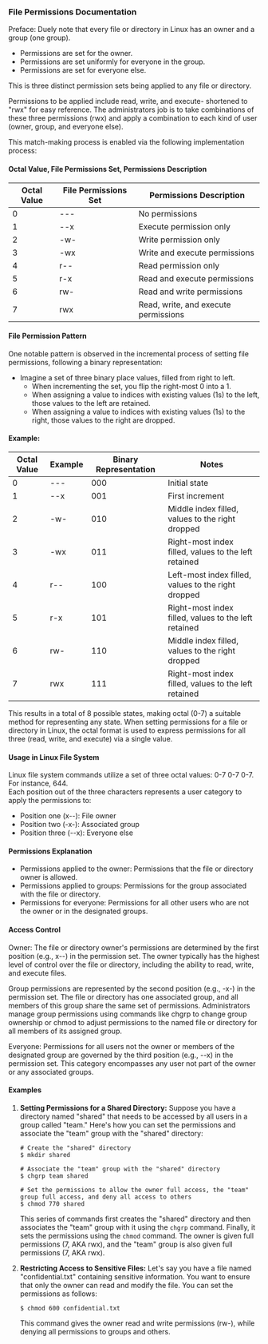 ### File Permissions Documentation

Preface: Duely note that every file or directory in Linux has an owner and a group (one group). 
  * Permissions are set for the owner.
  * Permissions are set uniformly for everyone in the group.
  * Permissions are set for everyone else.

This is three distinct permission sets being applied to any file or directory.

Permissions to be applied include read, write, and execute- shortened to "rwx" for easy reference. The administrators job is to take combinations of these three permissions (rwx) and apply a combination to each kind of user (owner, group, and everyone else). 

This match-making process is enabled via the following implementation process:

#### Octal Value, File Permissions Set, Permissions Description 

| Octal Value | File Permissions Set | Permissions Description |
|-------------|----------------------|-------------------------|
| 0           | ---                  | No permissions          |
| 1           | --x                  | Execute permission only |
| 2           | -w-                  | Write permission only   |
| 3           | -wx                  | Write and execute permissions |
| 4           | r--                  | Read permission only   |
| 5           | r-x                  | Read and execute permissions |
| 6           | rw-                  | Read and write permissions |
| 7           | rwx                  | Read, write, and execute permissions |

#### File Permission Pattern
One notable pattern is observed in the incremental process of setting file permissions, following a binary representation:
- Imagine a set of three binary place values, filled from right to left.
  - When incrementing the set, you flip the right-most 0 into a 1.
  - When assigning a value to indices with existing values (1s) to the left, those values to the left are retained.
  - When assigning a value to indices with existing values (1s) to the right, those values to the right are dropped.

#### Example:

| Octal Value | Example | Binary Representation | Notes                        |
|-------------|---------|----------------------|------------------------------|
| 0           | ---     | 000                  | Initial state                |
| 1           | --x     | 001                  | First increment              |
| 2           | -w-     | 010                  | Middle index filled, values to the right dropped |
| 3           | -wx     | 011                  | Right-most index filled, values to the left retained |
| 4           | r--     | 100                  | Left-most index filled, values to the right dropped |
| 5           | r-x     | 101                  | Right-most index filled, values to the left retained |
| 6           | rw-     | 110                  | Middle index filled, values to the right dropped |
| 7           | rwx     | 111                  | Right-most index filled, values to the left retained |

This results in a total of 8 possible states, making octal (0-7) a suitable method for representing any state. When setting permissions for a file or directory in Linux, the octal format is used to express permissions for all three (read, write, and execute) via a single value.

#### Usage in Linux File System
Linux file system commands utilize a set of three octal values: 0-7 0-7 0-7.
For instance, 644.  
Each position out of the three characters represents a user category to apply the permissions to:
- Position one (x--): File owner
- Position two (-x-): Associated group
- Position three (--x): Everyone else

#### Permissions Explanation
- Permissions applied to the owner: Permissions that the file or directory owner is allowed.
- Permissions applied to groups: Permissions for the group associated with the file or directory.
- Permissions for everyone: Permissions for all other users who are not the owner or in the designated groups.

#### Access Control
Owner: The file or directory owner's permissions are determined by the first position (e.g., x--) in the permission set. The owner typically has the highest level of control over the file or directory, including the ability to read, write, and execute files. 
 
Group permissions are represented by the second position (e.g., -x-) in the permission set. The file or directory has one associated group, and all members of this group share the same set of permissions. Administrators manage group permissions using commands like chgrp to change group ownership or chmod to adjust permissions to the named file or directory for all members of its assigned group.

Everyone: Permissions for all users not the owner or members of the designated group are governed by the third position (e.g., --x) in the permission set. This category encompasses any user not part of the owner or any associated groups.

#### Examples
1. **Setting Permissions for a Shared Directory:**
   Suppose you have a directory named "shared" that needs to be accessed by all users in a group called "team." Here's how you can set the permissions and associate the "team" group with the "shared" directory:
   ```
   # Create the "shared" directory
   $ mkdir shared
   
   # Associate the "team" group with the "shared" directory
   $ chgrp team shared
   
   # Set the permissions to allow the owner full access, the "team" group full access, and deny all access to others
   $ chmod 770 shared
   ```
   This series of commands first creates the "shared" directory and then associates the "team" group with it using the `chgrp` command. Finally, it sets the permissions using the `chmod` command. The owner is given full permissions (7, AKA rwx), and the "team" group is also given full permissions (7, AKA rwx).

2. **Restricting Access to Sensitive Files:**
   Let's say you have a file named "confidential.txt" containing sensitive information. You want to ensure that only the owner can read and modify the file. You can set the permissions as follows:
   ```
   $ chmod 600 confidential.txt
   ```
   This command gives the owner read and write permissions (rw-), while denying all permissions to groups and others.
